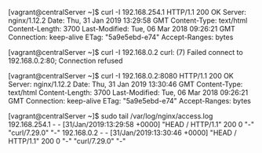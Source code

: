 [vagrant@centralServer ~]$ curl -I 192.168.254.1
HTTP/1.1 200 OK
Server: nginx/1.12.2
Date: Thu, 31 Jan 2019 13:29:58 GMT
Content-Type: text/html
Content-Length: 3700
Last-Modified: Tue, 06 Mar 2018 09:26:21 GMT
Connection: keep-alive
ETag: "5a9e5ebd-e74"
Accept-Ranges: bytes

[vagrant@centralServer ~]$ curl -I 192.168.0.2
curl: (7) Failed connect to 192.168.0.2:80; Connection refused

[vagrant@centralServer ~]$ curl -I 192.168.0.2:8080
HTTP/1.1 200 OK
Server: nginx/1.12.2
Date: Thu, 31 Jan 2019 13:30:46 GMT
Content-Type: text/html
Content-Length: 3700
Last-Modified: Tue, 06 Mar 2018 09:26:21 GMT
Connection: keep-alive
ETag: "5a9e5ebd-e74"
Accept-Ranges: bytes

[vagrant@centralServer ~]$ sudo tail /var/log/nginx/access.log
192.168.254.1 - - [31/Jan/2019:13:29:58 +0000] "HEAD / HTTP/1.1" 200 0 "-" "curl/7.29.0" "-"
192.168.0.2 - - [31/Jan/2019:13:30:46 +0000] "HEAD / HTTP/1.1" 200 0 "-" "curl/7.29.0" "-"
